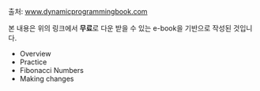 출처: www.dynamicprogrammingbook.com

본 내용은 위의 링크에서 <b>무료</b>로 다운 받을 수 있는 e-book을 기반으로 작성된 것입니다.

- Overview
- Practice
- Fibonacci Numbers
- Making changes
